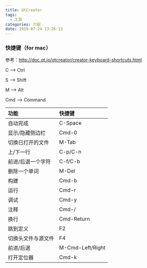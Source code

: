 ```yaml
---
title: QtCreater
tags:
  - 工具
categories: 介绍
date: 2019-07-24 13:26:13
---
```



### 快捷键（for mac）

参考：<http://doc.qt.io/qtcreator/creator-keyboard-shortcuts.html>

C --> Ctrl

S --> Shift

M --> Alt
<!--more-->
Cmd --> Command

| 功能               | 快捷键           |
|:-------------------|:-----------------|
| 自动完成           | C-Space          |
| 显示/隐藏侧边栏    | Cmd-0            |
| 切换已打开的文件   | M-Tab            |
| 上/下一行          | C-p/C-n          |
| 前进/后退一个字符  | C-f/C-b          |
| 删除一个单词       | M-Del            |
| 构建               | Cmd-b            |
| 运行               | Cmd-r            |
| 调试               | Cmd-y            |
| 注释               | Cmd-/            |
| 换行               | Cmd-Return       |
| 跳到定义           | F2               |
| 切换头文件与源文件 | F4               |
| 前进/后退          | M-Cmd-Left/Right |
| 打开定位器         | Cmd-k            |
